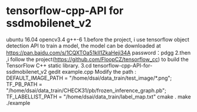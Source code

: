 # tensorflow-cpp-API for ssdmobilenet_v2
ubuntu 16.04  opencv3.4  g++-6
1.before the project, i use tensorflow object detection API to train a model, the model can be downloaded at
https://pan.baidu.com/s/1CQXTOa51kIl1ZkaHeji34A password：pdgg
2.then ,i follow the project(https://github.com/FloopCZ/tensorflow_cc) to  build the TensorFlow C++ static library.
3.cd tensorflow-cpp-API-for-ssdmobilenet_v2 
  gedit example.cpp
         Modify the path : DEFAULT_IMAGE_PATH = "/home/dsai/data_train/test_image/*.png";
                           TF_PB_PATH = "/home/dsai/data_train/CHECK31/pb/frozen_inference_graph.pb";
                           TF_LABELLIST_PATH = "/home/dsai/data_train/label_map.txt"
  cmake .
  make
  ./example
                           

